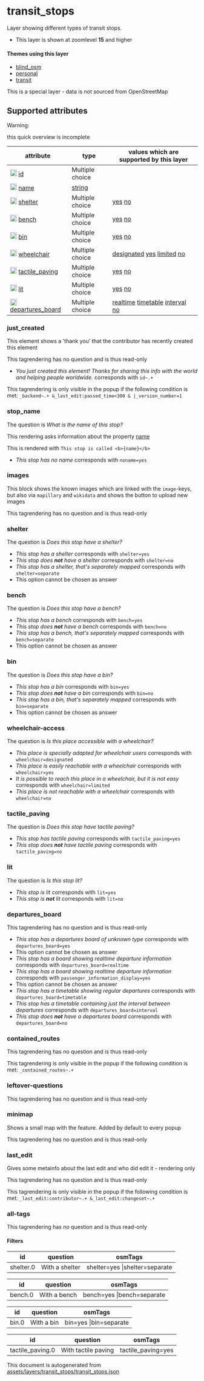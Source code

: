 [//]: # (WARNING: this file is automatically generated. Please find the sources at the bottom and edit those sources)

 transit_stops 
===============





Layer showing different types of transit stops.






  - This layer is shown at zoomlevel **15** and higher




#### Themes using this layer 





  - [blind_osm](https://mapcomplete.org/blind_osm)
  - [personal](https://mapcomplete.org/personal)
  - [transit](https://mapcomplete.org/transit)


This is a special layer - data is not sourced from OpenStreetMap



 Supported attributes 
----------------------



Warning: 

this quick overview is incomplete



attribute | type | values which are supported by this layer
----------- | ------ | ------------------------------------------
[<img src='https://mapcomplete.org/assets/svg/statistics.svg' height='18px'>](https://taginfo.openstreetmap.org/keys/id#values) [id](https://wiki.openstreetmap.org/wiki/Key:id) | Multiple choice | 
[<img src='https://mapcomplete.org/assets/svg/statistics.svg' height='18px'>](https://taginfo.openstreetmap.org/keys/name#values) [name](https://wiki.openstreetmap.org/wiki/Key:name) | [string](../SpecialInputElements.md#string) | [](https://wiki.openstreetmap.org/wiki/Tag:name%3D)
[<img src='https://mapcomplete.org/assets/svg/statistics.svg' height='18px'>](https://taginfo.openstreetmap.org/keys/shelter#values) [shelter](https://wiki.openstreetmap.org/wiki/Key:shelter) | Multiple choice | [yes](https://wiki.openstreetmap.org/wiki/Tag:shelter%3Dyes) [no](https://wiki.openstreetmap.org/wiki/Tag:shelter%3Dno)
[<img src='https://mapcomplete.org/assets/svg/statistics.svg' height='18px'>](https://taginfo.openstreetmap.org/keys/bench#values) [bench](https://wiki.openstreetmap.org/wiki/Key:bench) | Multiple choice | [yes](https://wiki.openstreetmap.org/wiki/Tag:bench%3Dyes) [no](https://wiki.openstreetmap.org/wiki/Tag:bench%3Dno)
[<img src='https://mapcomplete.org/assets/svg/statistics.svg' height='18px'>](https://taginfo.openstreetmap.org/keys/bin#values) [bin](https://wiki.openstreetmap.org/wiki/Key:bin) | Multiple choice | [yes](https://wiki.openstreetmap.org/wiki/Tag:bin%3Dyes) [no](https://wiki.openstreetmap.org/wiki/Tag:bin%3Dno)
[<img src='https://mapcomplete.org/assets/svg/statistics.svg' height='18px'>](https://taginfo.openstreetmap.org/keys/wheelchair#values) [wheelchair](https://wiki.openstreetmap.org/wiki/Key:wheelchair) | Multiple choice | [designated](https://wiki.openstreetmap.org/wiki/Tag:wheelchair%3Ddesignated) [yes](https://wiki.openstreetmap.org/wiki/Tag:wheelchair%3Dyes) [limited](https://wiki.openstreetmap.org/wiki/Tag:wheelchair%3Dlimited) [no](https://wiki.openstreetmap.org/wiki/Tag:wheelchair%3Dno)
[<img src='https://mapcomplete.org/assets/svg/statistics.svg' height='18px'>](https://taginfo.openstreetmap.org/keys/tactile_paving#values) [tactile_paving](https://wiki.openstreetmap.org/wiki/Key:tactile_paving) | Multiple choice | [yes](https://wiki.openstreetmap.org/wiki/Tag:tactile_paving%3Dyes) [no](https://wiki.openstreetmap.org/wiki/Tag:tactile_paving%3Dno)
[<img src='https://mapcomplete.org/assets/svg/statistics.svg' height='18px'>](https://taginfo.openstreetmap.org/keys/lit#values) [lit](https://wiki.openstreetmap.org/wiki/Key:lit) | Multiple choice | [yes](https://wiki.openstreetmap.org/wiki/Tag:lit%3Dyes) [no](https://wiki.openstreetmap.org/wiki/Tag:lit%3Dno)
[<img src='https://mapcomplete.org/assets/svg/statistics.svg' height='18px'>](https://taginfo.openstreetmap.org/keys/departures_board#values) [departures_board](https://wiki.openstreetmap.org/wiki/Key:departures_board) | Multiple choice | [realtime](https://wiki.openstreetmap.org/wiki/Tag:departures_board%3Drealtime) [timetable](https://wiki.openstreetmap.org/wiki/Tag:departures_board%3Dtimetable) [interval](https://wiki.openstreetmap.org/wiki/Tag:departures_board%3Dinterval) [no](https://wiki.openstreetmap.org/wiki/Tag:departures_board%3Dno)




### just_created 



This element shows a 'thank you' that the contributor has recently created this element

This tagrendering has no question and is thus read-only





  - *You just created this element! Thanks for sharing this info with the world and helping people worldwide.*  corresponds with  `id~.+`


This tagrendering is only visible in the popup if the following condition is met: `_backend~.+ &_last_edit:passed_time<300 & |_version_number=1`



### stop_name 



The question is  *What is the name of this stop?*

This rendering asks information about the property  [name](https://wiki.openstreetmap.org/wiki/Key:name) 

This is rendered with  `This stop is called <b>{name}</b>`





  - *This stop has no name*  corresponds with  `noname=yes`




### images 



This block shows the known images which are linked with the `image`-keys, but also via `mapillary` and `wikidata` and shows the button to upload new images

This tagrendering has no question and is thus read-only





### shelter 



The question is  *Does this stop have a shelter?*





  - *This stop has a shelter*  corresponds with  `shelter=yes`
  - *This stop does <b>not</b> have a shelter*  corresponds with  `shelter=no`
  - *This stop has a shelter, that's separately mapped*  corresponds with  `shelter=separate`
  - This option cannot be chosen as answer




### bench 



The question is  *Does this stop have a bench?*





  - *This stop has a bench*  corresponds with  `bench=yes`
  - *This stop does <b>not</b> have a bench*  corresponds with  `bench=no`
  - *This stop has a bench, that's separately mapped*  corresponds with  `bench=separate`
  - This option cannot be chosen as answer




### bin 



The question is  *Does this stop have a bin?*





  - *This stop has a bin*  corresponds with  `bin=yes`
  - *This stop does <b>not</b> have a bin*  corresponds with  `bin=no`
  - *This stop has a bin, that's separately mapped*  corresponds with  `bin=separate`
  - This option cannot be chosen as answer




### wheelchair-access 



The question is  *Is this place accessible with a wheelchair?*





  - *This place is specially adapted for wheelchair users*  corresponds with  `wheelchair=designated`
  - *This place is easily reachable with a wheelchair*  corresponds with  `wheelchair=yes`
  - *It is possible to reach this place in a wheelchair, but it is not easy*  corresponds with  `wheelchair=limited`
  - *This place is not reachable with a wheelchair*  corresponds with  `wheelchair=no`




### tactile_paving 



The question is  *Does this stop have tactile paving?*





  - *This stop has tactile paving*  corresponds with  `tactile_paving=yes`
  - *This stop does <b>not</b> have tactile paving*  corresponds with  `tactile_paving=no`




### lit 



The question is  *Is this stop lit?*





  - *This stop is lit*  corresponds with  `lit=yes`
  - *This stop is <b>not</b> lit*  corresponds with  `lit=no`




### departures_board 



This tagrendering has no question and is thus read-only





  - *This stop has a departures board of unknown type*  corresponds with  `departures_board=yes`
  - This option cannot be chosen as answer
  - *This stop has a board showing realtime departure information*  corresponds with  `departures_board=realtime`
  - *This stop has a board showing realtime departure information*  corresponds with  `passenger_information_display=yes`
  - This option cannot be chosen as answer
  - *This stop has a timetable showing regular departures*  corresponds with  `departures_board=timetable`
  - *This stop has a timetable containing just the interval between departures*  corresponds with  `departures_board=interval`
  - *This stop does <b>not</b> have a departures board*  corresponds with  `departures_board=no`




### contained_routes 



This tagrendering has no question and is thus read-only



This tagrendering is only visible in the popup if the following condition is met: `_contained_routes~.+`



### leftover-questions 



This tagrendering has no question and is thus read-only





### minimap 



Shows a small map with the feature. Added by default to every popup

This tagrendering has no question and is thus read-only





### last_edit 



Gives some metainfo about the last edit and who did edit it - rendering only

This tagrendering has no question and is thus read-only



This tagrendering is only visible in the popup if the following condition is met: `_last_edit:contributor~.+ &_last_edit:changeset~.+`



### all-tags 



This tagrendering has no question and is thus read-only





#### Filters 





id | question | osmTags
---- | ---------- | ---------
shelter.0 | With a shelter | shelter=yes \|shelter=separate




id | question | osmTags
---- | ---------- | ---------
bench.0 | With a bench | bench=yes \|bench=separate




id | question | osmTags
---- | ---------- | ---------
bin.0 | With a bin | bin=yes \|bin=separate




id | question | osmTags
---- | ---------- | ---------
tactile_paving.0 | With tactile paving | tactile_paving=yes
 

This document is autogenerated from [assets/layers/transit_stops/transit_stops.json](https://github.com/pietervdvn/MapComplete/blob/develop/assets/layers/transit_stops/transit_stops.json)
